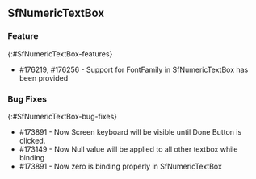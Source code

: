 ## SfNumericTextBox


### Feature
{:#SfNumericTextBox-features}

* \#176219, \#176256 - Support for FontFamily in SfNumericTextBox has been provided

### Bug Fixes
{:#SfNumericTextBox-bug-fixes} 

* \#173891 - Now Screen keyboard will be visible until Done Button is clicked.
* \#173149 - Now Null value will be applied to all other textbox while binding
* \#173891 - Now zero is binding properly in SfNumericTextBox


